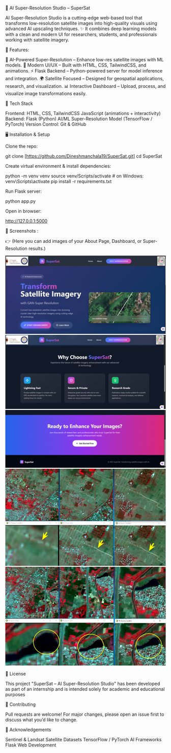 🌌 AI Super-Resolution Studio – SuperSat

  AI Super-Resolution Studio is a cutting-edge web-based tool that transforms low-resolution satellite images into high-quality visuals using advanced AI upscaling techniques.
✨ It combines deep learning models with a clean and modern UI for researchers, students, and professionals working with satellite imagery.

🚀 Features:

🔬 AI-Powered Super-Resolution – Enhance low-res satellite images with ML models.
🎨 Modern UI/UX – Built with HTML, CSS, TailwindCSS, and animations.
⚡ Flask Backend – Python-powered server for model inference and integration.
🌍 Satellite Focused – Designed for geospatial applications, research, and visualization.
📊 Interactive Dashboard – Upload, process, and visualize image transformations easily.

📂 Tech Stack

Frontend:
        HTML, CSS, TailwindCSS
        JavaScript (animations + interactivity)
Backend:
        Flask (Python)
        AI/ML Super-Resolution Model (TensorFlow / PyTorch)
Version Control: 
        Git & GitHub

🖥️ Installation & Setup

Clone the repo:

git clone [https://github.com/Dineshmanchala19/SuperSat.git]
cd SuperSat


Create virtual environment & install dependencies:

python -m venv venv
source venv/Scripts/activate   # on Windows: venv\Scripts\activate
pip install -r requirements.txt


Run Flask server:

python app.py


Open in browser:

http://127.0.0.1:5000

📸 Screenshots :

👉 (Here you can add images of your About Page, Dashboard, or Super-Resolution results.)

![SuperSat About Page](SuperSat.png)
![SuperSat Dashboard](2.png)
![SuperSat Dashboard](3.png)
![Super-Resolution results](4.png)
![Super-Resolution results](5.png)

📜 License

This project "SuperSat – AI Super-Resolution Studio" has been developed as part of an internship and is intended
solely for academic and educational purposes

🤝 Contributing

Pull requests are welcome! For major changes, please open an issue first to discuss what you’d like to change.

🌟 Acknowledgements

Sentinel & Landsat Satellite Datasets
TensorFlow / PyTorch AI Frameworks
Flask Web Development
